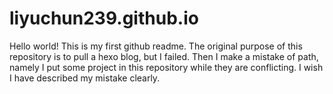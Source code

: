 liyuchun239.github.io
=====================
Hello world! This is my first github readme.
The original purpose of this repository is to pull a hexo blog, but I failed.
Then I make a mistake of path, namely I put some project in this repository while they are conflicting.
I wish I have described my mistake clearly.
